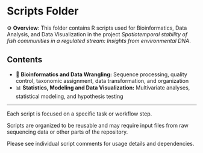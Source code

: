# Scripts Folder

⚙️ **Overview**: This folder contains R scripts used for Bioinformatics, Data Analysis, and Data Visualization in the project _Spatiotemporal stability of fish communities in a regulated stream: Insights from environmental DNA_.

## Contents

- 🧬 **Bioinformatics and Data Wrangling:** Sequence processing, quality control, taxonomic assignment, data transformation, and organization
- 📊 **Statistics, Modeling and Data Visualization:** Multivariate analyses, statistical modeling, and hypothesis testing

---

Each script is focused on a specific task or workflow step.

Scripts are organized to be reusable and may require input files from raw sequencing data or other parts of the repository.

Please see individual script comments for usage details and dependencies.
